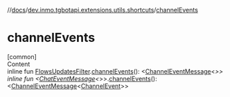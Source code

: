 //[docs](../../index.md)/[dev.inmo.tgbotapi.extensions.utils.shortcuts](index.md)/[channelEvents](channel-events.md)



# channelEvents  
[common]  
Content  
inline fun [FlowsUpdatesFilter](../dev.inmo.tgbotapi.updateshandlers/-flows-updates-filter/index.md).[channelEvents](channel-events.md)(): <[ChannelEventMessage](../dev.inmo.tgbotapi.types.message/-channel-event-message/index.md)<*>>  
inline fun <[ChatEventMessage](../dev.inmo.tgbotapi.types.message.abstracts/-chat-event-message/index.md)<*>>.[channelEvents](channel-events.md)(): <[ChannelEventMessage](../dev.inmo.tgbotapi.types.message/-channel-event-message/index.md)<[ChannelEvent](../dev.inmo.tgbotapi.types.message.ChatEvents.abstracts/-channel-event/index.md)>>  



